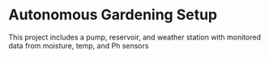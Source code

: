 # Autonomous Gardening Setup 
This project includes a pump, reservoir, and weather station with monitored data from moisture, temp, and Ph sensors


